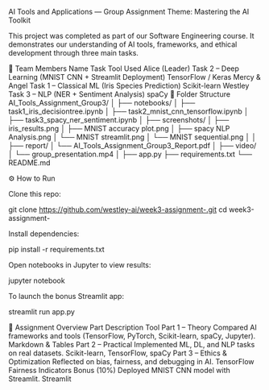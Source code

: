 AI Tools and Applications — Group Assignment
Theme: Mastering the AI Toolkit

This project was completed as part of our Software Engineering course.
It demonstrates our understanding of AI tools, frameworks, and ethical development through three main tasks.

👥 Team Members
Name	Task	Tool Used
Alice (Leader)	Task 2 – Deep Learning (MNIST CNN + Streamlit Deployment)	TensorFlow / Keras
Mercy & Angel	Task 1 – Classical ML (Iris Species Prediction)	Scikit-learn
Westley	Task 3 – NLP (NER + Sentiment Analysis)	spaCy
📂 Folder Structure
AI_Tools_Assignment_Group3/
│
├── notebooks/
│   ├── task1_iris_decisiontree.ipynb
│   ├── task2_mnist_cnn_tensorflow.ipynb
│   ├── task3_spacy_ner_sentiment.ipynb
│
├── screenshots/
│   ├── iris_results.png
│   ├── MNIST accuracy plot.png
│   ├── spacy NLP Analysis.png
│   └── MNIST streamlit.png
│   └── MNIST sequential.png
│
│
├── report/
│   └── AI_Tools_Assignment_Group3_Report.pdf
│
├── video/
│   └── group_presentation.mp4
│
├── app.py
├── requirements.txt
└── README.md

⚙️ How to Run

Clone this repo:

git clone https://github.com/westley-ai/week3-assignment-.git
cd week3-assignment-


Install dependencies:

pip install -r requirements.txt


Open notebooks in Jupyter to view results:

jupyter notebook


To launch the bonus Streamlit app:

streamlit run app.py

🧩 Assignment Overview
Part	Description	Tool
Part 1 – Theory	Compared AI frameworks and tools (TensorFlow, PyTorch, Scikit-learn, spaCy, Jupyter).	Markdown & Tables
Part 2 – Practical	Implemented ML, DL, and NLP tasks on real datasets.	Scikit-learn, TensorFlow, spaCy
Part 3 – Ethics & Optimization	Reflected on bias, fairness, and debugging in AI.	TensorFlow Fairness Indicators
Bonus (10%)	Deployed MNIST CNN model with Streamlit.	Streamlit
